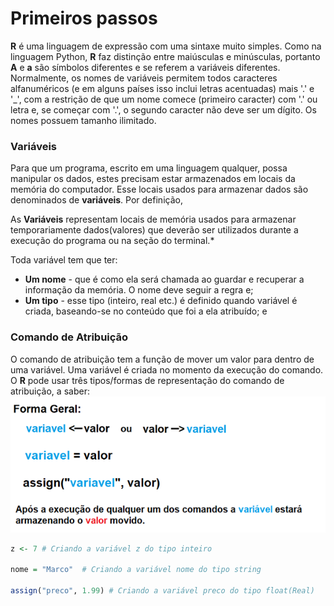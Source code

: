# Primeiros passos
**R** é uma linguagem de expressão com uma sintaxe muito simples. Como na linguagem Python, **R** faz distinção entre maiúsculas e minúsculas, portanto **A** e **a** são símbolos diferentes e se referem a variáveis diferentes.
Normalmente, os nomes de variáveis permitem todos caracteres alfanuméricos (e em alguns países isso inclui letras acentuadas) mais '.' e '_', com a restrição de que um nome comece (primeiro caracter) com '.' ou letra e, se começar com '.', o segundo caracter não deve ser um dígito. Os nomes possuem tamanho ilimitado.

### Variáveis

Para que um programa, escrito em uma linguagem qualquer, possa manipular os dados, estes precisam estar armazenados em locais da memória do computador. Esse locais usados para armazenar dados são denominados de **variáveis**. Por definição,

As **Variáveis** representam locais de memória usados para armazenar temporariamente dados(valores) que deverão ser utilizados durante a execução do programa ou na seção do terminal.*

Toda variável tem que ter:

+ <b>Um nome</b> - que é como ela será chamada ao guardar e recuperar a informação da memória. O nome deve seguir a regra e;
+ <b>Um tipo</b> - esse tipo (inteiro, real etc.) é definido quando variável é criada, baseando-se no conteúdo que foi a ela atribuído; e

### Comando de Atribuição

O comando de atribuição tem a função de mover um valor para dentro de uma variável. Uma variável é criada no momento da execução do comando. O **R** pode usar três tipos/formas de representação do comando de atribuição, a saber:<br>
![atribuicao](/markdowns/imagens/atribuicao.png)

``` R
z <- 7 # Criando a variável z do tipo inteiro

nome = "Marco"  # Criando a variável nome do tipo string

assign("preco", 1.99) # Criando a variável preco do tipo float(Real)
```

